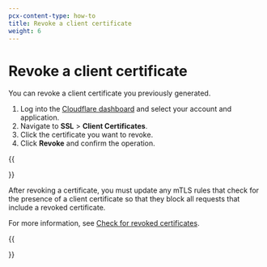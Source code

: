 ```yaml
---
pcx-content-type: how-to
title: Revoke a client certificate
weight: 6
---
```


# Revoke a client certificate

You can revoke a client certificate you previously generated.

1.  Log into the [Cloudflare dashboard](https://dash.cloudflare.com) and select your account and application.
2.  Navigate to **SSL** > **Client Certificates**.
3.  Click the certificate you want to revoke.
4.  Click **Revoke** and confirm the operation.

{{<Aside type="warning' header='Important">}}

After revoking a certificate, you must update any mTLS rules that check for the presence of a client certificate so that they block all requests that include a revoked certificate.

For more information, see [Check for revoked certificates](/firewall/cf-dashboard/create-mtls-rule#check-for-revoked-certificates).

{{</Aside>}}
